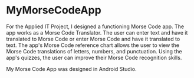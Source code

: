 # MyMorseCodeApp

For the Applied IT Project, I designed a functioning Morse Code app. The app works as a Morse Code 
Translator. The user can enter text and have it translated to Morse Code or enter Morse Code and 
have it translated to text. The app's Morse Code reference chart allows the user to view the Morse
Code translations of letters, numbers, and punctuation. Using the app's quizzes, the user can 
improve their Morse Code recognition skills.

My Morse Code App was designed in Android Studio.
